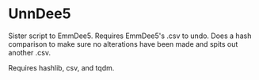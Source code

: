# UnnDee5
Sister script to EmmDee5. Requires EmmDee5's .csv to undo. Does a hash comparison to make sure no alterations have been made and spits out another .csv.

Requires hashlib, csv, and tqdm.

